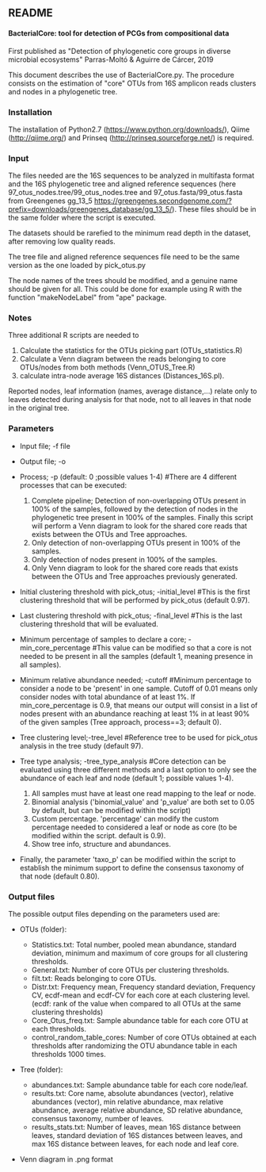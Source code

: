 ## README 

#### BacterialCore: tool for detection of PCGs from compositional data

First published as "Detection of phylogenetic core groups in diverse microbial ecosystems" Parras-Moltó & Aguirre de Cárcer, 2019

This document describes the use of BacterialCore.py. The procedure consists on the estimation of "core" OTUs from 16S amplicon reads clusters and nodes in a phylogenetic tree.

### Installation
The installation of Python2.7 (https://www.python.org/downloads/), Qiime (http://qiime.org/) and Prinseq (http://prinseq.sourceforge.net/) is required.

### Input
The files needed are the 16S sequences to be analyzed in multifasta format and the 16S phylogenetic tree and aligned reference sequences (here 97_otus_nodes.tree/99_otus_nodes.tree and 97_otus.fasta/99_otus.fasta from Greengenes gg_13_5 https://greengenes.secondgenome.com/?prefix=downloads/greengenes_database/gg_13_5/). These files should be in the same folder where the script is executed.

The datasets should be rarefied to the minimum read depth in the dataset, after removing low quality reads.

The tree file and aligned reference sequences file need to be the same version as the one loaded by pick_otus.py

The node names of the trees should be modified, and a genuine name should be given for all. This could be done for example using R with the function "makeNodeLabel" from "ape" package. 

### Notes
Three additional R scripts are needed to

1. Calculate the statistics for the OTUs picking part (OTUs_statistics.R)
2. Calculate a Venn diagram between the reads belonging to core OTUs/nodes from both methods (Venn_OTUS_Tree.R)
3. calculate intra-node average 16S distances (Distances_16S.pl).

Reported nodes, leaf information (names, average distance,...) relate only to leaves detected during analysis for that node, not to all leaves in that node in the original tree.

### Parameters

- Input file; -f file
- Output file; -o
- Process; -p (default: 0 ;possible values 1-4) #There are 4 different processes that can be executed:
	1. Complete pipeline; Detection of non-overlapping OTUs present in 100% of the samples, followed by the detection of nodes in the phylogenetic tree present in 100% of the samples. Finally this script will perform a Venn diagram to look for the shared core reads that exists between the OTUs and Tree approaches.
	2. Only detection of non-overlapping OTUs present in 100% of the samples. 
	3. Only detection of nodes present in 100% of the samples. 
	4. Only Venn diagram to look for the shared core reads that exists between the OTUs and Tree approaches previously generated.

- Initial clustering threshold with pick_otus; -initial_level #This is the first clustering threshold that will be performed by pick_otus (default 0.97).

- Last clustering threshold with pick_otus; -final_level #This is the last clustering threshold that will be evaluated.

- Minimum percentage of samples to declare a core; -min_core_percentage #This value can be modified so that a core is not needed to be present in all the samples (default 1, meaning presence in all samples).

- Minimum relative abundance needed; -cutoff #Minimum percentage to consider a node to be 'present' in one sample. Cutoff of 0.01 means only consider nodes with total abundance of at least 1%. If min_core_percentage is 0.9, that means our output will consist in a list of nodes present with an abundance reaching at least 1% in at least 90% of the given samples (Tree approach, process==3; default 0).

- Tree clustering level;-tree_level #Reference tree to be used for pick_otus analysis in the tree study (default 97). 

- Tree type analysis; -tree_type_analysis #Core detection can be evaluated using three different methods and a last option to only see the abundance of each leaf and node (default 1; possible values 1-4). 
	1. All samples must have at least one read mapping to the leaf or node.
	2. Binomial analysis ('binomial_value' and 'p_value' are both set to 0.05 by default, but can be modified within the script)
	3. Custom percentage. 'percentage' can modify the custom percentage needed to considered a leaf or node as core (to be modified within the script. default is 0.9).
	4. Show tree info, structure and abundances.
		
- Finally, the parameter 'taxo_p' can be modified within the script to establish the minimum support to define the consensus taxonomy of that node (default 0.80).

### Output files

The possible output files depending on the parameters used are:

- OTUs (folder):
	- Statistics.txt: Total number, pooled mean abundance, standard deviation, minimum and maximum of core groups for all clustering thresholds. 
	- General.txt: Number of core OTUs per clustering thresholds.
	- filt.txt: Reads belonging to core OTUs.
	- Distr.txt: Frequency mean, Frequency standard deviation, Frequency CV, ecdf-mean and ecdf-CV for each core at each clustering level. (ecdf: rank of the value when compared to all OTUs at the same clustering thresholds)
	- Core_Otus_freq.txt: Sample abundance table for each core OTU at each thresholds.
	- control_random_table_cores: Number of core OTUs obtained at each thresholds after randomizing the OTU abundance table in each thresholds 1000 times.
	
- Tree (folder):
	- abundances.txt: Sample abundance table for each core node/leaf.
	- results.txt: Core name, absolute abundances (vector), relative abundances (vector), min relative abundance, max relative abundance, average relative abundance, SD relative abundance, consensus taxonomy, number of leaves. 
	- results_stats.txt: Number of leaves, mean 16S distance between leaves, standard deviation of 16S distances between leaves, and max 16S distance between leaves, for each node and leaf core.

- Venn diagram in .png format
